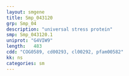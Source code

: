 ```yaml
---
layout: smgene
title: Smp_043120
grp: Smp_04
description: "universal stress protein"
smp: Smp_043120.1
uniprot: "G4VIW9"
length:   483
cdd: "COG0589, cd00293, cl00292, pfam00582"
kk: ns
categories: sm
---
```

